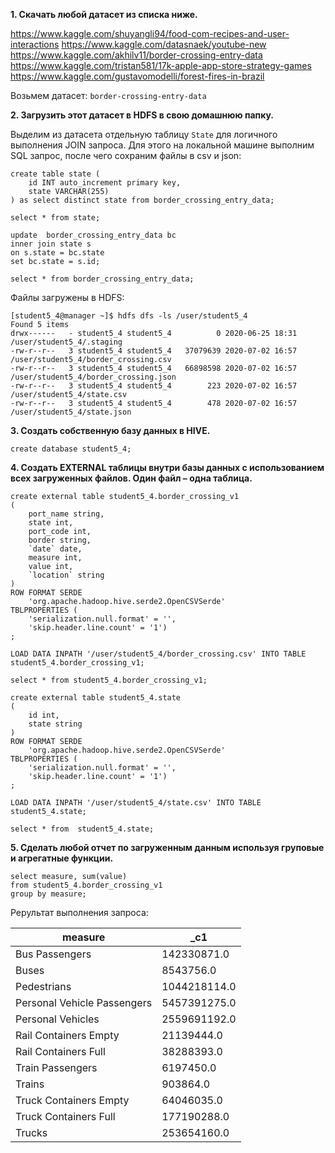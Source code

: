 **1. Скачать любой датасет из списка ниже.**

https://www.kaggle.com/shuyangli94/food-com-recipes-and-user-interactions
https://www.kaggle.com/datasnaek/youtube-new
https://www.kaggle.com/akhilv11/border-crossing-entry-data
https://www.kaggle.com/tristan581/17k-apple-app-store-strategy-games
https://www.kaggle.com/gustavomodelli/forest-fires-in-brazil

Возьмем датасет: `border-crossing-entry-data`

**2. Загрузить этот датасет в HDFS в свою домашнюю папку.**

Выделим из датасета отдельную таблицу `State` для логичного выполнения JOIN запроса.
Для этого на локальной машине выполним SQL запрос, после чего сохраним файлы в csv и json: 

```
create table state (
	id INT auto_increment primary key,
	state VARCHAR(255)
) as select distinct state from border_crossing_entry_data;

select * from state;

update  border_crossing_entry_data bc
inner join state s
on s.state = bc.state
set bc.state = s.id;

select * from border_crossing_entry_data;
```
Файлы загружены в HDFS:

```
[student5_4@manager ~]$ hdfs dfs -ls /user/student5_4
Found 5 items
drwx------   - student5_4 student5_4          0 2020-06-25 18:31 /user/student5_4/.staging
-rw-r--r--   3 student5_4 student5_4   37079639 2020-07-02 16:57 /user/student5_4/border_crossing.csv
-rw-r--r--   3 student5_4 student5_4   66898598 2020-07-02 16:57 /user/student5_4/border_crossing.json
-rw-r--r--   3 student5_4 student5_4        223 2020-07-02 16:57 /user/student5_4/state.csv
-rw-r--r--   3 student5_4 student5_4        478 2020-07-02 16:57 /user/student5_4/state.json
```

**3. Создать собственную базу данных в HIVE.**

`create database student5_4;`

**4. Создать EXTERNAL таблицы внутри базы данных с использованием всех загруженных файлов. Один файл – одна таблица.**

```
create external table student5_4.border_crossing_v1
(
    port_name string,
    state int,
    port_code int,
    border string,
    `date` date,
    measure int,
    value int,
    `location` string
)
ROW FORMAT SERDE
    'org.apache.hadoop.hive.serde2.OpenCSVSerde'
TBLPROPERTIES (
    'serialization.null.format' = '',
    'skip.header.line.count' = '1')
;

LOAD DATA INPATH '/user/student5_4/border_crossing.csv' INTO TABLE student5_4.border_crossing_v1;

select * from student5_4.border_crossing_v1;

create external table student5_4.state
(
    id int,
    state string
)
ROW FORMAT SERDE
    'org.apache.hadoop.hive.serde2.OpenCSVSerde'
TBLPROPERTIES (
    'serialization.null.format' = '',
    'skip.header.line.count' = '1')
;

LOAD DATA INPATH '/user/student5_4/state.csv' INTO TABLE student5_4.state;

select * from  student5_4.state;
```
**5. Сделать любой отчет по загруженным данным используя груповые и агрегатные функции.**

```
select measure, sum(value)
from student5_4.border_crossing_v1
group by measure;
```
Реpультат выполнения запроса:

| measure                     | _c1          |
|-----------------------------|--------------|
| Bus Passengers              | 142330871.0  |
| Buses                       | 8543756.0    |
| Pedestrians                 | 1044218114.0 |
| Personal Vehicle Passengers | 5457391275.0 |
| Personal Vehicles           | 2559691192.0 |
| Rail Containers Empty       | 21139444.0   |
| Rail Containers Full        | 38288393.0   |
| Train Passengers            | 6197450.0    |
| Trains                      | 903864.0     |
| Truck Containers Empty      | 64046035.0   |
| Truck Containers Full       | 177190288.0  |
| Trucks                      | 253654160.0  |

